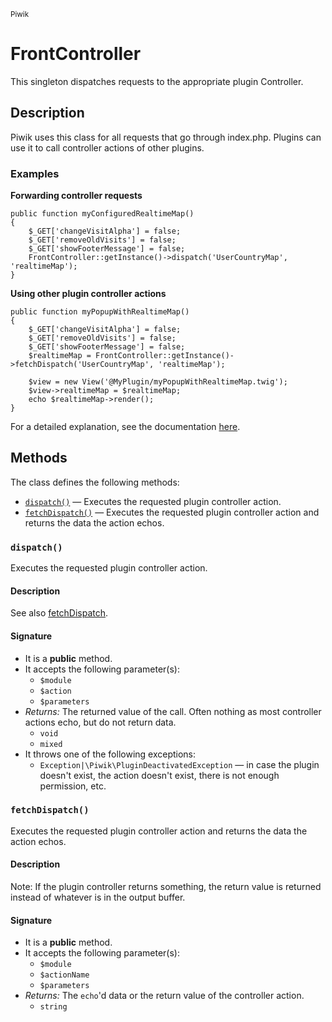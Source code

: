 <small>Piwik</small>

FrontController
===============

This singleton dispatches requests to the appropriate plugin Controller.

Description
-----------

Piwik uses this class for all requests that go through index.php. Plugins can
use it to call controller actions of other plugins.

### Examples

**Forwarding controller requests**

    public function myConfiguredRealtimeMap()
    {
        $_GET['changeVisitAlpha'] = false;
        $_GET['removeOldVisits'] = false;
        $_GET['showFooterMessage'] = false;
        FrontController::getInstance()->dispatch('UserCountryMap', 'realtimeMap');
    }

**Using other plugin controller actions**

    public function myPopupWithRealtimeMap()
    {
        $_GET['changeVisitAlpha'] = false;
        $_GET['removeOldVisits'] = false;
        $_GET['showFooterMessage'] = false;
        $realtimeMap = FrontController::getInstance()->fetchDispatch('UserCountryMap', 'realtimeMap');
        
        $view = new View('@MyPlugin/myPopupWithRealtimeMap.twig');
        $view->realtimeMap = $realtimeMap;
        echo $realtimeMap->render();
    }

For a detailed explanation, see the documentation [here](http://piwik.org/docs/plugins/framework-overview).


Methods
-------

The class defines the following methods:

- [`dispatch()`](#dispatch) &mdash; Executes the requested plugin controller action.
- [`fetchDispatch()`](#fetchDispatch) &mdash; Executes the requested plugin controller action and returns the data the action echos.

### `dispatch()` <a name="dispatch"></a>

Executes the requested plugin controller action.

#### Description

See also [fetchDispatch](#fetchDispatch).

#### Signature

- It is a **public** method.
- It accepts the following parameter(s):
    - `$module`
    - `$action`
    - `$parameters`
- _Returns:_ The returned value of the call. Often nothing as most controller actions echo, but do not return data.
    - `void`
    - `mixed`
- It throws one of the following exceptions:
    - `Exception|\Piwik\PluginDeactivatedException` &mdash; in case the plugin doesn&#039;t exist, the action doesn&#039;t exist, there is not enough permission, etc.

### `fetchDispatch()` <a name="fetchDispatch"></a>

Executes the requested plugin controller action and returns the data the action echos.

#### Description

Note: If the plugin controller returns something, the return value is returned instead
of whatever is in the output buffer.

#### Signature

- It is a **public** method.
- It accepts the following parameter(s):
    - `$module`
    - `$actionName`
    - `$parameters`
- _Returns:_ The `echo`&#039;d data or the return value of the controller action.
    - `string`

